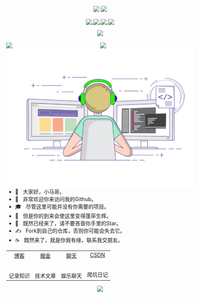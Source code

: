 <p align = "center">
  <img src = "https://github-readme-stats.vercel.app/api?username=maruifu&count_private=true&show_icons=true&theme=tokyonight&line_height=27">
  <img src = "https://github-readme-stats.vercel.app/api/top-langs/?username=maruifu&theme=tokyonight">
</p>

<p align = "center">
<a href="https://github.com/maruifu/ali-webdav">
  <img align="center" src="https://github-readme-stats.vercel.app/api/pin/?username=maruifu&repo=ali-webdav&theme=tokyonight" />
</a>
<a href="https://github.com/maruifu/nginx-google ">
  <img align="center" src="https://github-readme-stats.vercel.app/api/pin/?username=maruifu&repo=nginx-google&theme=tokyonight" />
</a>
<a href="https://github.com/maruifu/Java8NewFeatures">
  <img align="center" src="https://github-readme-stats.vercel.app/api/pin/?username=maruifu&repo=Java8NewFeatures&theme=tokyonight" />
</a>
<a href="https://github.com/maruifu/chat">
  <img align="center" src="https://github-readme-stats.vercel.app/api/pin/?username=maruifu&repo=chat&theme=tokyonight" />
</a>
</p>

<p align = "center">
 <img src="https://activity-graph.herokuapp.com/graph?username=maruifu&theme=react-dark">
</p>

<p align = "center">
  <img align = "left" src = "https://github-readme-streak-stats.herokuapp.com/?user=maruifu&theme=tokyonight" width="45%">
</p>

<p align = "center">
  <img align = "right" src = "https://github-profile-trophy.vercel.app/?username=maruifu&theme=tokyonight" width="50%" >
</p>



<img align="right" alt="GIF" src="https://raw.githubusercontent.com/devSouvik/devSouvik/master/gif3.gif" width="500"/>

- 🔭 &nbsp; 大家好，小马哥。
- 🤔 &nbsp; 非常欢迎你来访问我的Github。
- 🎓 &nbsp; 尽管这里可能并没有你需要的项目。
- 💼 &nbsp; 但是你的到来会使这里变得蓬荜生辉。
- 🌱 &nbsp; 既然已经来了，请不要吝啬你手里的Star。
- ✍️ &nbsp; Fork到自己的仓库，否则你可能会失去它。
- ☕ &nbsp; 既然来了，就是你我有缘，联系我交朋友。 

<table>
  <tbody>
    <tr valign="top">
      <td width="25%" align="center">
       <a href="http://maruifu.cn">博客</a>
       <br><br><br>
       记录知识
      </td>
      <td width="25%" align="center">
       <a href="https://juejin.cn/user/3456520289788440">掘金</a>
       <br><br><br>
       技术文章
     </td>
     <td width="25%" align="center">
       <a href="https://chat.sx.sy">聊天</a>
      <br><br><br>
       娱乐聊天
     </td>
      <td width="25%" align="center">
       <a href="https://blog.csdn.net/xiaomageit">CSDN</a>
       <br><br><br>
       爬坑日记
     </td>
    </tr>
  </tbody>
</table>


<p align = "center" >
  <img src = "https://komarev.com/ghpvc/?username=maruifu" >
</p>
